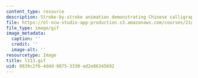 ```yaml
---
content_type: resource
description: Stroke-by-stroke animation demonstrating Chinese calligraphy.
file: https://ol-ocw-studio-app-production.s3.amazonaws.com/courses/21g-104-chinese-iv-regular-spring-2004/0839c2f64ddd98753330ad2e86345692_l113.gif
file_type: image/gif
image_metadata:
  caption: ''
  credit: ''
  image-alt: ''
resourcetype: Image
title: l113.gif
uid: 0839c2f6-4ddd-9875-3330-ad2e86345692
---
```

